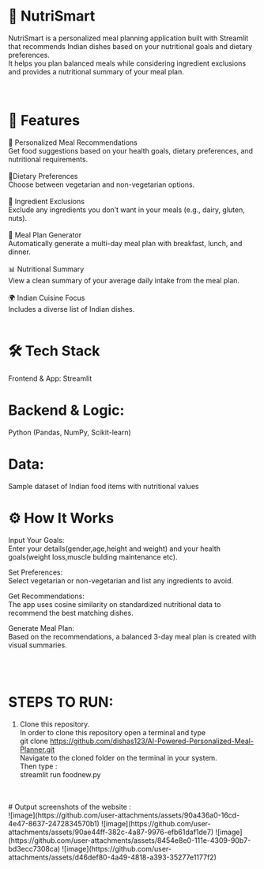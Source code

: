 # 🥗 NutriSmart<br>
NutriSmart is a personalized meal planning application built with Streamlit that recommends Indian dishes based on your nutritional goals and dietary preferences. <br>
It helps you plan balanced meals while considering ingredient exclusions and provides a nutritional summary of your meal plan.<br>
<br>
<br>
# 🚀 Features<br>
🍛 Personalized Meal Recommendations<br>
Get food suggestions based on your health goals, dietary preferences, and nutritional requirements.<br>
<br>
🥗Dietary Preferences<br>
Choose between vegetarian and non-vegetarian options.<br>
<br>
🚫 Ingredient Exclusions<br>
Exclude any ingredients you don’t want in your meals (e.g., dairy, gluten, nuts).<br>
<br>
📅 Meal Plan Generator<br>
Automatically generate a multi-day meal plan with breakfast, lunch, and dinner.<br>
<br>
📊 Nutritional Summary<br>
View a clean summary of your average daily intake from the meal plan.<br>
<br>
🌍 Indian Cuisine Focus<br>
Includes a diverse list of Indian dishes.<br>
<br>
# 🛠 Tech Stack<br>
Frontend & App: Streamlit<br>

# Backend & Logic: <br>
Python (Pandas, NumPy, Scikit-learn)<br>

# Data: <br>
Sample dataset of Indian food items with nutritional values<br>

# ⚙️ How It Works<br>
Input Your Goals:<br>
Enter your details(gender,age,height and weight) and your health goals(weight loss,muscle bulding maintenance etc).<br>

Set Preferences:<br>
Select vegetarian or non-vegetarian and list any ingredients to avoid.<br>

Get Recommendations:<br>
The app uses cosine similarity on standardized nutritional data to recommend the best matching dishes.<br>

Generate Meal Plan:<br>
Based on the recommendations, a balanced 3-day meal plan is created with visual summaries.<br>
<br>
<br>
<br>

# STEPS TO RUN: <br>
1. Clone this repository. <br>
In order to clone this repository open a terminal and type <br>
git clone https://github.com/dishas123/AI-Powered-Personalized-Meal-Planner.git <br>
Navigate to the cloned folder on the terminal in your system.  <br>
Then type :  <br>
streamlit run foodnew.py  <br>
<br>
<br>
# Output screenshots of the website : <br>
![image](https://github.com/user-attachments/assets/90a436a0-16cd-4e47-8637-2472834570b1)
![image](https://github.com/user-attachments/assets/90ae44ff-382c-4a87-9976-efb61daf1de7)
![image](https://github.com/user-attachments/assets/8454e8e0-111e-4309-90b7-bd3ecc7308ca)
![image](https://github.com/user-attachments/assets/d46def80-4a49-4818-a393-35277e1177f2)
